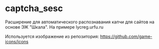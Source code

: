 # captcha_sesc
Расширение для автоматического распознавания капчи для сайтов на основе ЭЖ "Шкала". На примере lycreg.urfu.ru

Используется изображение из репозитория: https://github.com/game-icons/icons
